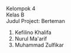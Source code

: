 Kelompok 4<br>
Kelas B<br>
Judul Project: Berteman<br>

1. Kefilino Khalifa
2. Nurul Ma'arif
3. Muhammad Zulfikar